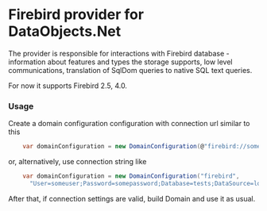 # Firebird provider for DataObjects.Net

The provider is responsible for interactions with Firebird database - information about features and types the storage supports, low level communications, translation of SqlDom queries to native SQL text queries.

For now it supports Firebird 2.5, 4.0.

### Usage


Create a domain configuration configuration with connection url similar to this

```csharp
    var domainConfiguration = new DomainConfiguration(@"firebird://someuser:somepassword@localhost:3050/tests");
```

or, alternatively, use connection string like

```csharp
    var domainConfiguration = new DomainConfiguration("firebird",
	  "User=someuser;Password=somepassword;Database=tests;DataSource=localhost;Port=3050;Dialect=3;Charset=UTF8;Role=;Connection lifetime=15;Pooling=true;MinPoolSize=0;MaxPoolSize=50;Packet Size=8192;ServerType=0");
```

After that, if connection settings are valid, build Domain and use it as usual.